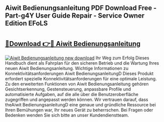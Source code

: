 ## Aiwit Bedienungsanleitung PDF Download Free - Part-g4Y User Guide Repair - Service Owner Edition EFoLS

# <h2><a href="http://df41w20.blite.top/?on=Aiwit+Bedienungsanleitung">🔗Download 👉🔴 Aiwit Bedienungsanleitung</a></h2>

[![Aiwit Bedienungsanleitung new download](https://i.imgur.com/lujVjoI.png)](http://df41w20.blite.top/?on=Aiwit+Bedienungsanleitung)
Ihr Weg zum Erfolg Dieses Handbuch dient als Fahrplan für den sicheren Betrieb und die Wartung Ihres neuen Aiwit Bedienungsanleitung. Wichtige Informationen zu Konnektivitätsanforderungen Aiwit BedienungsanleitungD Dieses Produkt erfordert spezielle Konnektivitätsanforderungen für eine optimale Leistung. Zu den erweiterten Funktionen von Aiwit Bedienungsanleitung gehören Gesichtserkennung, Gestensteuerung, anpassbare Profile und automatisierte Aufgaben, auf die alle über die Benutzeroberfläche zugegriffen und angepasst werden können. Wir vertrauen darauf, dass theAiwit BedienungsanleitungD eine genaue und gründliche Ressource bei Ihren Bemühungen war, Ihr neues Gerät zu beherrschen. Bei Fragen oder Bedenken wenden Sie sich bitte an unser Kundendienstteam.

